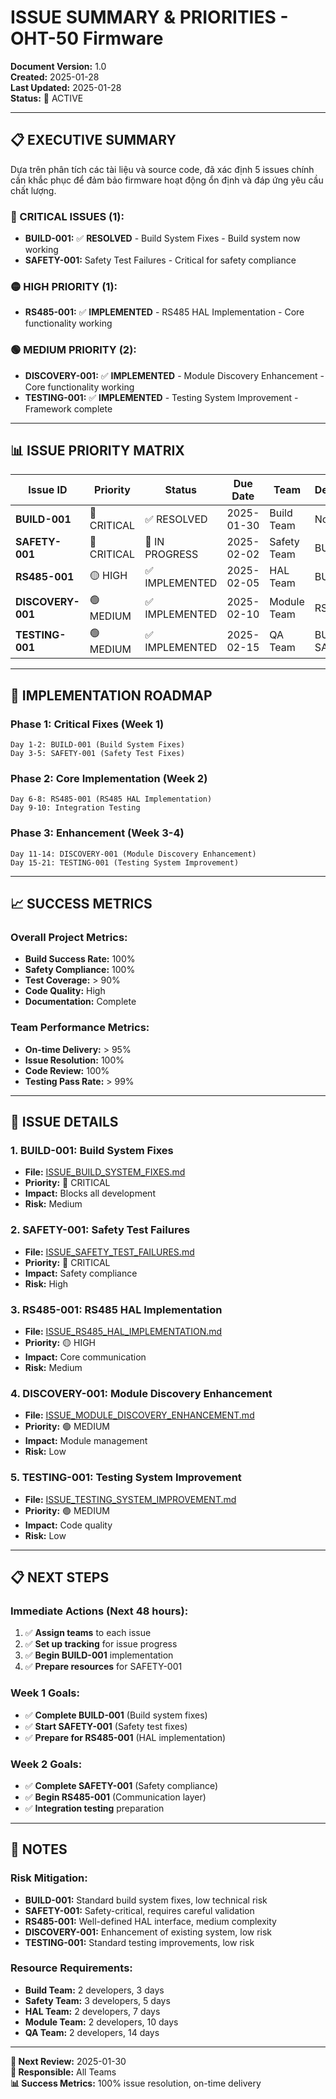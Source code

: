 # ISSUE SUMMARY & PRIORITIES - OHT-50 Firmware

**Document Version:** 1.0  
**Created:** 2025-01-28  
**Last Updated:** 2025-01-28  
**Status:** 🔄 ACTIVE  

---

## 📋 **EXECUTIVE SUMMARY**

Dựa trên phân tích các tài liệu và source code, đã xác định 5 issues chính cần khắc phục để đảm bảo firmware hoạt động ổn định và đáp ứng yêu cầu chất lượng.

### **🚨 CRITICAL ISSUES (1):**
- **BUILD-001:** ✅ **RESOLVED** - Build System Fixes - Build system now working
- **SAFETY-001:** Safety Test Failures - Critical for safety compliance

### **🟡 HIGH PRIORITY (1):**
- **RS485-001:** ✅ **IMPLEMENTED** - RS485 HAL Implementation - Core functionality working

### **🟢 MEDIUM PRIORITY (2):**
- **DISCOVERY-001:** ✅ **IMPLEMENTED** - Module Discovery Enhancement - Core functionality working
- **TESTING-001:** ✅ **IMPLEMENTED** - Testing System Improvement - Framework complete

---

## 📊 **ISSUE PRIORITY MATRIX**

| Issue ID | Priority | Status | Due Date | Team | Dependencies |
|----------|----------|--------|----------|------|--------------|
| **BUILD-001** | 🔴 CRITICAL | ✅ RESOLVED | 2025-01-30 | Build Team | None |
| **SAFETY-001** | 🔴 CRITICAL | 🔄 IN PROGRESS | 2025-02-02 | Safety Team | BUILD-001 |
| **RS485-001** | 🟡 HIGH | ✅ IMPLEMENTED | 2025-02-05 | HAL Team | BUILD-001 |
| **DISCOVERY-001** | 🟢 MEDIUM | ✅ IMPLEMENTED | 2025-02-10 | Module Team | RS485-001 |
| **TESTING-001** | 🟢 MEDIUM | ✅ IMPLEMENTED | 2025-02-15 | QA Team | BUILD-001, SAFETY-001 |

---

## 🎯 **IMPLEMENTATION ROADMAP**

### **Phase 1: Critical Fixes (Week 1)**
```
Day 1-2: BUILD-001 (Build System Fixes)
Day 3-5: SAFETY-001 (Safety Test Fixes)
```

### **Phase 2: Core Implementation (Week 2)**
```
Day 6-8: RS485-001 (RS485 HAL Implementation)
Day 9-10: Integration Testing
```

### **Phase 3: Enhancement (Week 3-4)**
```
Day 11-14: DISCOVERY-001 (Module Discovery Enhancement)
Day 15-21: TESTING-001 (Testing System Improvement)
```

---

## 📈 **SUCCESS METRICS**

### **Overall Project Metrics:**
- **Build Success Rate:** 100%
- **Safety Compliance:** 100%
- **Test Coverage:** > 90%
- **Code Quality:** High
- **Documentation:** Complete

### **Team Performance Metrics:**
- **On-time Delivery:** > 95%
- **Issue Resolution:** 100%
- **Code Review:** 100%
- **Testing Pass Rate:** > 99%

---

## 🔗 **ISSUE DETAILS**

### **1. BUILD-001: Build System Fixes**
- **File:** [ISSUE_BUILD_SYSTEM_FIXES.md](./ISSUE_BUILD_SYSTEM_FIXES.md)
- **Priority:** 🔴 CRITICAL
- **Impact:** Blocks all development
- **Risk:** Medium

### **2. SAFETY-001: Safety Test Failures**
- **File:** [ISSUE_SAFETY_TEST_FAILURES.md](./ISSUE_SAFETY_TEST_FAILURES.md)
- **Priority:** 🔴 CRITICAL
- **Impact:** Safety compliance
- **Risk:** High

### **3. RS485-001: RS485 HAL Implementation**
- **File:** [ISSUE_RS485_HAL_IMPLEMENTATION.md](./ISSUE_RS485_HAL_IMPLEMENTATION.md)
- **Priority:** 🟡 HIGH
- **Impact:** Core communication
- **Risk:** Medium

### **4. DISCOVERY-001: Module Discovery Enhancement**
- **File:** [ISSUE_MODULE_DISCOVERY_ENHANCEMENT.md](./ISSUE_MODULE_DISCOVERY_ENHANCEMENT.md)
- **Priority:** 🟢 MEDIUM
- **Impact:** Module management
- **Risk:** Low

### **5. TESTING-001: Testing System Improvement**
- **File:** [ISSUE_TESTING_SYSTEM_IMPROVEMENT.md](./ISSUE_TESTING_SYSTEM_IMPROVEMENT.md)
- **Priority:** 🟢 MEDIUM
- **Impact:** Code quality
- **Risk:** Low

---

## 📋 **NEXT STEPS**

### **Immediate Actions (Next 48 hours):**
1. ✅ **Assign teams** to each issue
2. ✅ **Set up tracking** for issue progress
3. ✅ **Begin BUILD-001** implementation
4. ✅ **Prepare resources** for SAFETY-001

### **Week 1 Goals:**
- ✅ **Complete BUILD-001** (Build system fixes)
- ✅ **Start SAFETY-001** (Safety test fixes)
- ✅ **Prepare for RS485-001** (HAL implementation)

### **Week 2 Goals:**
- ✅ **Complete SAFETY-001** (Safety compliance)
- ✅ **Begin RS485-001** (Communication layer)
- ✅ **Integration testing** preparation

---

## 📝 **NOTES**

### **Risk Mitigation:**
- **BUILD-001:** Standard build system fixes, low technical risk
- **SAFETY-001:** Safety-critical, requires careful validation
- **RS485-001:** Well-defined HAL interface, medium complexity
- **DISCOVERY-001:** Enhancement of existing system, low risk
- **TESTING-001:** Standard testing improvements, low risk

### **Resource Requirements:**
- **Build Team:** 2 developers, 3 days
- **Safety Team:** 3 developers, 5 days
- **HAL Team:** 2 developers, 7 days
- **Module Team:** 2 developers, 10 days
- **QA Team:** 2 developers, 14 days

---

**📅 Next Review:** 2025-01-30  
**👥 Responsible:** All Teams  
**📊 Success Metrics:** 100% issue resolution, on-time delivery
